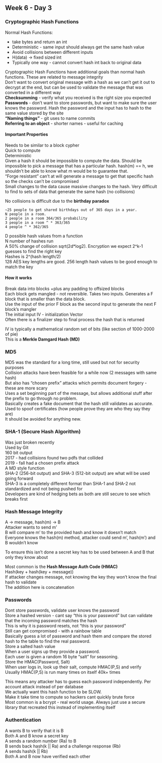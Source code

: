 ## Week 6 - Day 3
### Cryptographic Hash Functions
Normal Hash Functions:

* take bytes and return an int
* Deterministic - same input should always get the same hash value
* Avoid collisions between different inputs 
* H(data) -> fixed sized int
* Typically one way - cannot convert hash int back to original data

Cryptographic Hash Functions have additional goals than normal hash functions. 
These are related to message integrity  
Don’t want to convert original message with a hash as we can’t get it out to decrypt at the end, but can be used to validate the message that was converted in a different way  
**Checksumming** - verify what you received is the right size you expected  
**Passwords** - don’t want to store passwords, but want to make sure the user knows the password. Hash the password and the input has to hash to the same value stored by the site  
**“Naming things”** - git uses to name commits  
**Referring to an object** - shorter names - useful for caching  

#### Important Properties 
Needs to be similar to a block cypher  
Quick to compute  
Deterministic  
Given a hash it should be impossible to compute the data. Should be impossible to pick a message that has a particular hash. hash(m) == h, we shouldn’t be able to know what m would be to guarantee that.  
“Forge resistant” can’t at will generate a message to get that specific hash so the checks can’t be compromised  
Small changes to the data cause massive changes to the hash. 
Very difficult to find to sets of data that generate the same hash (no collisions)

No collisions is difficult due to the **birthday paradox**  

```
~25 people to get shared birthdays out of 365 days in a year. 
N people in a room.  
2 people in a room 364/365 probability  
3 people in a room ^ * 363/365  
4 people ^ * 362/365  
```

D possible hash values from a function  
N number of hashes run  
A 50% change of collision sqrt(2d*log2). 
Encryption we expect 2^k-1 guesses to find the right key  
Hashes is 2^(hash length/2)  
128 AES key lengths are good. 256 length hash values to be good enough to match the key

#### How it works
Break data into blocks +plus any padding to offsized blocks  
Each block gets mangled - not reversible. Takes two inputs. Generates a F block that is smaller than the data block.  
Use the input of the prior F block as the second input to generate the next F  block’s mangler  
The initial input IV - initialization Vector  
Often there is a finalizer step to final process the hash that is returned 

IV is typically a mathematical random set of bits (like section of 1000-2000 of pie)  
This is a **Merkle Damgard Hash (MD)**

### MD5
MD5 was the standard for a long time, still used but not for security purposes  
Collision attacks have been feasible for a while now (2 messages with same hash)  
But also has “chosen prefix” attacks which permits document forgery - these are more scary  
Uses a set beginning part of the message, but allows additional stuff after the prefix to go through no problem.  
Basically creates a fake document that the hash still validates as accurate.  Used to spoof certificates (how people prove they are who they say they are)  
It should be avoided for anything new. 

### SHA-1 (Secure Hash Algorithm)
Was just broken recently  
Used by Git  
160 bit output  
2017 - had collisions found two pdfs that collided  
2019 - fall had a chosen prefix attack  
A MD style function  
SHA-2 (256-bit output) and SHA-3 (512-bit output) are what will be used going forward  
SHA-3 is a completely different format than SHA-1 and SHA-2 not standardized and not being pushed for  
Developers are kind of hedging bets as both are still secure to see which breaks first

### Hash Message Integrity
A -> message, hash(m) -> B  
Attacker wants to send m’  
B will compare m’ to the provided hash and know it doesn’t match  
Everyone knows the hash(m) method, attacker could send m’, hash(m’) and B wouldn’t know  

To ensure this isn’t done a secret key has to be used between A and B that only they know about 

Most common is the **Hash Message Auth Code (HMAC)**  
Hash(key + hash(key + message))  
If attacker changes message, not knowing the key they won’t know the final hash to validate  
The addition here is concatenation 

### Passwords
Dont store passwords, validate user knows the password  
Store a hashed version - cant say “this is your password” but can validate that the incoming password matches the hash  
This is why it is password resets, not “this is your password"  
Still can get compromised - with a rainbow table  
Basically guess a lot of password and hash them and compare the stored hash to the table to find the real password.   
Store a salted hash value  
When a user signs up they provide a password.  
Each user is given a random 16 byte “salt” for seasoning.  
Store the HMAC(Password, Salt)  
When user logs in, look up their salt, compute HMAC(P,S) and verify  
Usually HMAC(P,S) is run many times on itself 40k+ times

This means any attacker has to guess each password independently. Per account attack instead of per database  
We actually want this hash function to be SLOW.  
Make it take time to compute so hackers cant quickly brute force  
Most common is a bcrypt - real world usage. Always just use a secure library that recreated this instead of implementing itself

### Authentication
A wants B to verify that it is B  
Both A and B know a secret key  
A sends a random number (Ra) to B  
B sends back hash(k || Ra) and a challenge response (Rb)  
A sends hash(k || Rb)   
Both A and B now have verified each other
